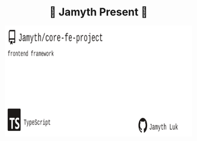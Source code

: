 <!-- built at 7/10/2024, 9:13:32 PM -->
<h1 align="center">
🎉 Jamyth Present 🎉
</h1>
<p align="center">
    <a href="https://github.com/Jamyth/core-fe-project">
        <img width="1000" height="300" src="./readme.svg" />
    </a>
</p>